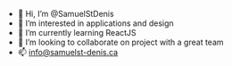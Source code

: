 - 👋 Hi, I’m @SamuelStDenis
- 👀 I’m interested in applications and design
- 🌱 I’m currently learning ReactJS
- 💞️ I’m looking to collaborate on project with a great team 
- 📫 info@samuelst-denis.ca
<!---
SamuelStDenis/SamuelStDenis is a ✨ special ✨ repository because its `README.md` (this file) appears on your GitHub profile.
You can click the Preview link to take a look at your changes.
--->
